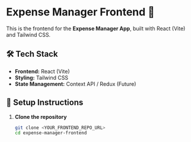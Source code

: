 # Expense Manager Frontend 🎨

This is the frontend for the **Expense Manager App**, built with React (Vite) and Tailwind CSS.

## 🛠️ Tech Stack
- **Frontend:** React (Vite)
- **Styling:** Tailwind CSS
- **State Management:** Context API / Redux (Future)

## 🚀 Setup Instructions
1. **Clone the repository**  
   ```bash
   git clone <YOUR_FRONTEND_REPO_URL>
   cd expense-manager-frontend
